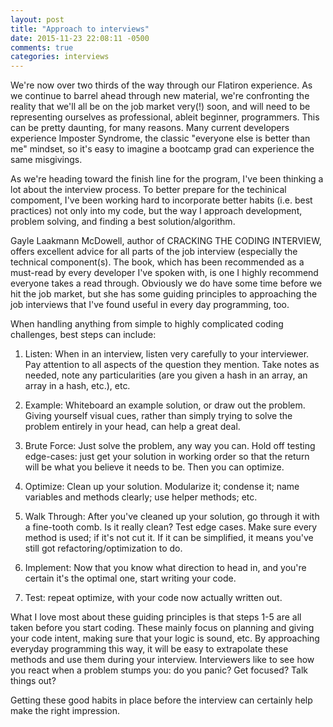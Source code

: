 ```yaml
---
layout: post
title: "Approach to interviews"
date: 2015-11-23 22:08:11 -0500
comments: true
categories: interviews
---
```


We're now over two thirds of the way through our Flatiron experience. As we continue to barrel ahead through new material, we're confronting the reality that we'll all be on the job market very(!) soon, and will need to be representing ourselves as professional, ableit beginner, programmers. This can be pretty daunting, for many reasons. Many current developers experience Imposter Syndrome, the classic "everyone else is better than me" mindset, so it's easy to imagine a bootcamp grad can experience the same misgivings. 

As we're heading toward the finish line for the program, I've been thinking a lot about the interview process. To better prepare for the techinical compoment,  I've been working hard to incorporate better habits (i.e. best practices) not only into my code, but the way I approach development, problem solving, and finding a best solution/algorithm.

Gayle Laakmann McDowell, author of CRACKING THE CODING INTERVIEW, offers excellent advice for all parts of the job interview (especially the technical component(s). The book, which has been recommended as a must-read by every developer I've spoken with, is one I highly recommend everyone takes a read through. Obviously we do have some time before we hit the job market, but she has some guiding principles to approaching the job interviews that I've found useful in every day programming, too. 

When handling anything from simple to highly complicated coding challenges, best steps can include:

1) Listen: When in an interview, listen very carefully to your interviewer. Pay attention to all aspects of the question they mention. Take notes as needed, note any particularities (are you given a hash in an array, an array in a hash, etc.), etc. 

2) Example: Whiteboard an example solution, or draw out the problem. Giving yourself visual cues, rather than simply trying to solve the problem entirely in your head, can help a great deal. 

3) Brute Force: Just solve the problem, any way you can. Hold off testing edge-cases: just get your solution in working order so that the return will be what you believe it needs to be. Then you can optimize.

4) Optimize: Clean up your solution. Modularize it; condense it; name variables and methods clearly; use helper methods; etc.

5) Walk Through: After you've cleaned up your solution, go through it with a fine-tooth comb. Is it really clean? Test edge cases. Make sure every method is used; if it's not cut it. If it can be simplified, it means you've still got refactoring/optimization to do.

6) Implement: Now that you know what direction to head in, and you're certain it's the optimal one, start writing your code.

7) Test: repeat optimize, with your code now actually written out.

What I love most about these guiding principles is that steps 1-5 are all taken before you start coding. These mainly focus on planning and giving your code intent, making sure that your logic is sound, etc. By approaching everyday programming this way, it will be easy to extrapolate these methods and use them during your interview. Interviewers like to see how you react when a problem stumps you: do you panic? Get focused? Talk things out?

Getting these good habits in place before the interview can certainly help make the right impression.


